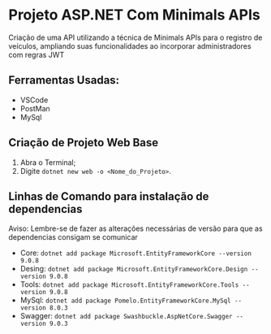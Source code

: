 # Projeto ASP.NET Com Minimals APIs

Criação de uma API utilizando a técnica de Minimals APIs para o registro de veículos, ampliando suas funcionalidades ao incorporar administradores com regras JWT

## Ferramentas Usadas:

- VSCode
- PostMan
- MySql

## Criação de Projeto Web Base

1. Abra o Terminal;
2. Digite `dotnet new web -o <Nome_do_Projeto>`.

## Linhas de Comando para instalação de dependencias

Aviso: Lembre-se de fazer as alterações necessárias de versão para que as dependencias consigam se comunicar

- Core: `dotnet add package Microsoft.EntityFrameworkCore --version 9.0.8`
- Desing: ``dotnet add package Microsoft.EntityFrameworkCore.Design --version 9.0.8``
- Tools: `dotnet add package Microsoft.EntityFrameworkCore.Tools --version 9.0.8`
- MySql: `dotnet add package Pomelo.EntityFrameworkCore.MySql --version 8.0.3`
- Swagger: ``dotnet add package Swashbuckle.AspNetCore.Swagger --version 9.0.3``